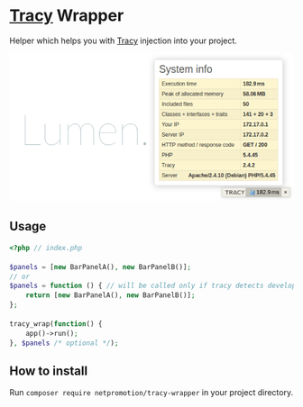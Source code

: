 # [Tracy] Wrapper

Helper which helps you with [Tracy] injection into your project.

![Lumen + Tracy](preview.png)


## Usage

```php
<?php // index.php

$panels = [new BarPanelA(), new BarPanelB()];
// or
$panels = function () { // will be called only if tracy detects development mode
    return [new BarPanelA(), new BarPanelB()];
};

tracy_wrap(function() {
    app()->run();
}, $panels /* optional */);
```


## How to install

Run `composer require netpromotion/tracy-wrapper` in your project directory.



[Tracy]:https://tracy.nette.org/
